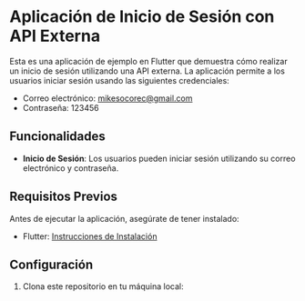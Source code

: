 # Aplicación de Inicio de Sesión con API Externa

Esta es una aplicación de ejemplo en Flutter que demuestra cómo realizar un inicio de sesión utilizando una API externa. La aplicación permite a los usuarios iniciar sesión usando las siguientes credenciales:

- Correo electrónico: mikesocorec@gmail.com
- Contraseña: 123456

 
## Funcionalidades

- **Inicio de Sesión**: Los usuarios pueden iniciar sesión utilizando su correo electrónico y contraseña.

## Requisitos Previos

Antes de ejecutar la aplicación, asegúrate de tener instalado:

- Flutter: [Instrucciones de Instalación](https://flutter.dev/docs/get-started/install)

## Configuración

1. Clona este repositorio en tu máquina local:

